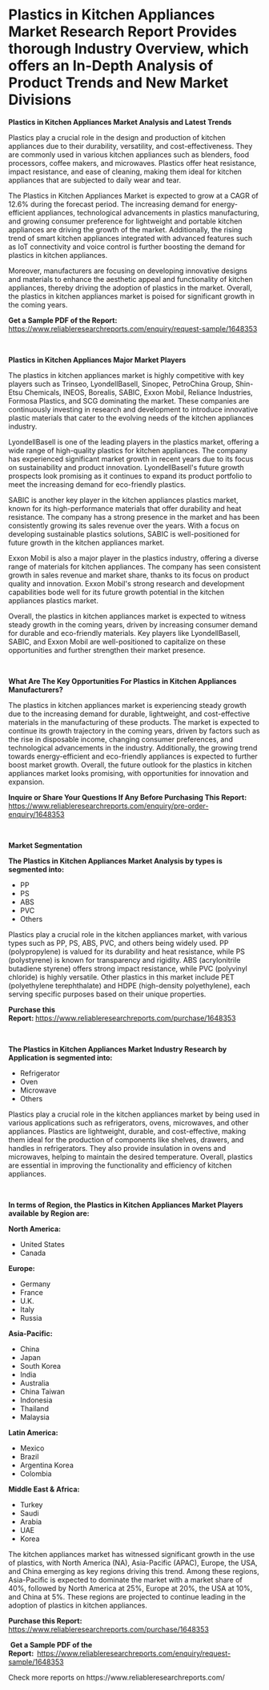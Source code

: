<p><h1>Plastics in Kitchen Appliances Market Research Report Provides thorough Industry Overview, which offers an In-Depth Analysis of Product Trends and New Market Divisions</h1></p><p><strong>Plastics in Kitchen Appliances Market Analysis and Latest Trends</strong></p>
<p><p>Plastics play a crucial role in the design and production of kitchen appliances due to their durability, versatility, and cost-effectiveness. They are commonly used in various kitchen appliances such as blenders, food processors, coffee makers, and microwaves. Plastics offer heat resistance, impact resistance, and ease of cleaning, making them ideal for kitchen appliances that are subjected to daily wear and tear.</p><p>The Plastics in Kitchen Appliances Market is expected to grow at a CAGR of 12.6% during the forecast period. The increasing demand for energy-efficient appliances, technological advancements in plastics manufacturing, and growing consumer preference for lightweight and portable kitchen appliances are driving the growth of the market. Additionally, the rising trend of smart kitchen appliances integrated with advanced features such as IoT connectivity and voice control is further boosting the demand for plastics in kitchen appliances.</p><p>Moreover, manufacturers are focusing on developing innovative designs and materials to enhance the aesthetic appeal and functionality of kitchen appliances, thereby driving the adoption of plastics in the market. Overall, the plastics in kitchen appliances market is poised for significant growth in the coming years.</p></p>
<p><strong>Get a Sample PDF of the Report:&nbsp;</strong> <a href="https://www.reliableresearchreports.com/enquiry/request-sample/1648353">https://www.reliableresearchreports.com/enquiry/request-sample/1648353</a></p>
<p>&nbsp;</p>
<p><strong>Plastics in Kitchen Appliances Major Market Players</strong></p>
<p><p>The plastics in kitchen appliances market is highly competitive with key players such as Trinseo, LyondellBasell, Sinopec, PetroChina Group, Shin-Etsu Chemicals, INEOS, Borealis, SABIC, Exxon Mobil, Reliance Industries, Formosa Plastics, and SCG dominating the market. These companies are continuously investing in research and development to introduce innovative plastic materials that cater to the evolving needs of the kitchen appliances industry.</p><p>LyondellBasell is one of the leading players in the plastics market, offering a wide range of high-quality plastics for kitchen appliances. The company has experienced significant market growth in recent years due to its focus on sustainability and product innovation. LyondellBasell's future growth prospects look promising as it continues to expand its product portfolio to meet the increasing demand for eco-friendly plastics.</p><p>SABIC is another key player in the kitchen appliances plastics market, known for its high-performance materials that offer durability and heat resistance. The company has a strong presence in the market and has been consistently growing its sales revenue over the years. With a focus on developing sustainable plastics solutions, SABIC is well-positioned for future growth in the kitchen appliances market.</p><p>Exxon Mobil is also a major player in the plastics industry, offering a diverse range of materials for kitchen appliances. The company has seen consistent growth in sales revenue and market share, thanks to its focus on product quality and innovation. Exxon Mobil's strong research and development capabilities bode well for its future growth potential in the kitchen appliances plastics market. </p><p>Overall, the plastics in kitchen appliances market is expected to witness steady growth in the coming years, driven by increasing consumer demand for durable and eco-friendly materials. Key players like LyondellBasell, SABIC, and Exxon Mobil are well-positioned to capitalize on these opportunities and further strengthen their market presence.</p></p>
<p>&nbsp;</p>
<p><strong>What Are The Key Opportunities For Plastics in Kitchen Appliances Manufacturers?</strong></p>
<p><p>The plastics in kitchen appliances market is experiencing steady growth due to the increasing demand for durable, lightweight, and cost-effective materials in the manufacturing of these products. The market is expected to continue its growth trajectory in the coming years, driven by factors such as the rise in disposable income, changing consumer preferences, and technological advancements in the industry. Additionally, the growing trend towards energy-efficient and eco-friendly appliances is expected to further boost market growth. Overall, the future outlook for the plastics in kitchen appliances market looks promising, with opportunities for innovation and expansion.</p></p>
<p><strong>Inquire or Share Your Questions If Any Before Purchasing This Report:</strong> <a href="https://www.reliableresearchreports.com/enquiry/pre-order-enquiry/1648353">https://www.reliableresearchreports.com/enquiry/pre-order-enquiry/1648353</a></p>
<p>&nbsp;</p>
<p><strong>Market Segmentation</strong></p>
<p><strong>The Plastics in Kitchen Appliances Market Analysis by types is segmented into:</strong></p>
<p><ul><li>PP</li><li>PS</li><li>ABS</li><li>PVC</li><li>Others</li></ul></p>
<p><p>Plastics play a crucial role in the kitchen appliances market, with various types such as PP, PS, ABS, PVC, and others being widely used. PP (polypropylene) is valued for its durability and heat resistance, while PS (polystyrene) is known for transparency and rigidity. ABS (acrylonitrile butadiene styrene) offers strong impact resistance, while PVC (polyvinyl chloride) is highly versatile. Other plastics in this market include PET (polyethylene terephthalate) and HDPE (high-density polyethylene), each serving specific purposes based on their unique properties.</p></p>
<p><strong>Purchase this Report:&nbsp;</strong><a href="https://www.reliableresearchreports.com/purchase/1648353">https://www.reliableresearchreports.com/purchase/1648353</a></p>
<p>&nbsp;</p>
<p><strong>The Plastics in Kitchen Appliances Market Industry Research by Application is segmented into:</strong></p>
<p><ul><li>Refrigerator</li><li>Oven</li><li>Microwave</li><li>Others</li></ul></p>
<p><p>Plastics play a crucial role in the kitchen appliances market by being used in various applications such as refrigerators, ovens, microwaves, and other appliances. Plastics are lightweight, durable, and cost-effective, making them ideal for the production of components like shelves, drawers, and handles in refrigerators. They also provide insulation in ovens and microwaves, helping to maintain the desired temperature. Overall, plastics are essential in improving the functionality and efficiency of kitchen appliances.</p></p>
<p>&nbsp;</p>
<p><strong>In terms of Region, the Plastics in Kitchen Appliances Market Players available by Region are:</strong></p>
<p>
    <p> <strong> North America: </strong>
        <ul>
            <li>United States</li>
            <li>Canada</li>
        </ul>
        </p> 
    <p> <strong> Europe: </strong>
        <ul>
            <li>Germany</li>
            <li>France</li>
            <li>U.K.</li>
            <li>Italy</li>
            <li>Russia</li>
        </ul>
        </p> 
    <p> <strong> Asia-Pacific: </strong>
        <ul>
            <li>China</li>
            <li>Japan</li>
            <li>South Korea</li>
            <li>India</li>
            <li>Australia</li>
            <li>China Taiwan</li>
            <li>Indonesia</li>
            <li>Thailand</li>
            <li>Malaysia</li>
        </ul>
        </p> 
    <p> <strong> Latin America: </strong>
        <ul>
            <li>Mexico</li>
            <li>Brazil</li>
            <li>Argentina Korea</li>
            <li>Colombia</li>
        </ul>
        </p> 
    <p> <strong> Middle East & Africa: </strong>
        <ul>
            <li>Turkey</li>
            <li>Saudi</li>
            <li>Arabia</li>
            <li>UAE</li>
            <li>Korea</li>
        </ul>
    </p>
    </p>
<p><p>The kitchen appliances market has witnessed significant growth in the use of plastics, with North America (NA), Asia-Pacific (APAC), Europe, the USA, and China emerging as key regions driving this trend. Among these regions, Asia-Pacific is expected to dominate the market with a market share of 40%, followed by North America at 25%, Europe at 20%, the USA at 10%, and China at 5%. These regions are projected to continue leading in the adoption of plastics in kitchen appliances.</p></p>
<p><strong>Purchase this Report: </strong><a href="https://www.reliableresearchreports.com/purchase/1648353">https://www.reliableresearchreports.com/purchase/1648353</a></p>
<p>&nbsp;<strong>Get a Sample PDF of the Report:&nbsp;&nbsp;</strong><a href="https://www.reliableresearchreports.com/enquiry/request-sample/1648353">https://www.reliableresearchreports.com/enquiry/request-sample/1648353</a></p>
<p><strong></strong></p>
<p>Check more reports on https://www.reliableresearchreports.com/</p>